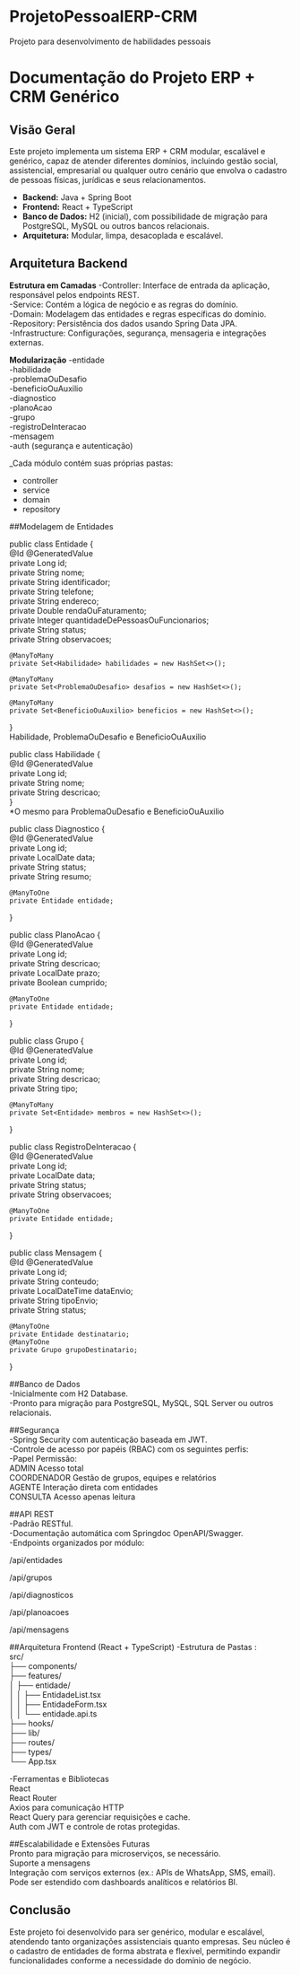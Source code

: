# ProjetoPessoalERP-CRM
Projeto para desenvolvimento de habilidades pessoais


# Documentação do Projeto ERP + CRM Genérico

## Visão Geral

Este projeto implementa um sistema ERP + CRM modular, escalável e genérico, capaz de atender diferentes domínios, incluindo gestão social, assistencial, empresarial ou qualquer outro cenário que envolva o cadastro de pessoas físicas, jurídicas e seus relacionamentos.

- **Backend:** Java + Spring Boot
- **Frontend:** React + TypeScript
- **Banco de Dados:** H2 (inicial), com possibilidade de migração para PostgreSQL, MySQL ou outros bancos relacionais.
- **Arquitetura:** Modular, limpa, desacoplada e escalável.

## Arquitetura Backend
**Estrutura em Camadas**
-Controller: Interface de entrada da aplicação, responsável pelos endpoints REST.    
-Service: Contém a lógica de negócio e as regras do domínio.    
-Domain: Modelagem das entidades e regras específicas do domínio.    
-Repository: Persistência dos dados usando Spring Data JPA.    
-Infrastructure: Configurações, segurança, mensageria e integrações externas.    

**Modularização**
-entidade   
-habilidade    
-problemaOuDesafio   
-beneficioOuAuxilio   
-diagnostico   
-planoAcao   
-grupo   
-registroDeInteracao    
-mensagem   
-auth (segurança e autenticação)   
    
_Cada módulo contém suas próprias pastas:   
- controller   
- service      
- domain    
- repository   

##Modelagem de Entidades

public class Entidade {  
    @Id @GeneratedValue  
    private Long id;  
    private String nome;  
    private String identificador;  
    private String telefone;  
    private String endereco;  
    private Double rendaOuFaturamento;  
    private Integer quantidadeDePessoasOuFuncionarios;   
    private String status;  
    private String observacoes;  
  
    @ManyToMany  
    private Set<Habilidade> habilidades = new HashSet<>();   
  
    @ManyToMany  
    private Set<ProblemaOuDesafio> desafios = new HashSet<>();   
  
    @ManyToMany   
    private Set<BeneficioOuAuxilio> beneficios = new HashSet<>();   
}   
Habilidade, ProblemaOuDesafio e BeneficioOuAuxilio  
   
public class Habilidade {    
    @Id @GeneratedValue   
    private Long id;   
    private String nome;   
    private String descricao;   
}   
*O mesmo para ProblemaOuDesafio e BeneficioOuAuxilio    
    
public class Diagnostico {    
    @Id @GeneratedValue    
    private Long id;    
    private LocalDate data;    
    private String status;   
    private String resumo;   
   
    @ManyToOne    
    private Entidade entidade;    
}   
    
     
public class PlanoAcao {   
    @Id @GeneratedValue   
    private Long id;   
    private String descricao;   
    private LocalDate prazo;   
    private Boolean cumprido;   
   
    @ManyToOne    
    private Entidade entidade;    
}    
   
public class Grupo {    
    @Id @GeneratedValue    
    private Long id;    
    private String nome;   
    private String descricao;   
    private String tipo;   
   
    @ManyToMany    
    private Set<Entidade> membros = new HashSet<>();    
}    
    
public class RegistroDeInteracao {     
    @Id @GeneratedValue    
    private Long id;     
    private LocalDate data;     
    private String status;    
    private String observacoes;    
    
    @ManyToOne    
    private Entidade entidade;     
}    
    
public class Mensagem {    
    @Id @GeneratedValue    
    private Long id;    
    private String conteudo;    
    private LocalDateTime dataEnvio;    
    private String tipoEnvio;    
    private String status;    
    
    @ManyToOne    
    private Entidade destinatario;     
    @ManyToOne    
    private Grupo grupoDestinatario;   
}    
    
##Banco de Dados    
-Inicialmente com H2 Database.    
-Pronto para migração para PostgreSQL, MySQL, SQL Server ou outros relacionais.    
   
##Segurança   
-Spring Security com autenticação baseada em JWT.    
-Controle de acesso por papéis (RBAC) com os seguintes perfis:    
-Papel	Permissão:     
  ADMIN	Acesso total    
  COORDENADOR	Gestão de grupos, equipes e relatórios     
  AGENTE	Interação direta com entidades    
  CONSULTA	Acesso apenas leitura   
    
##API REST   
-Padrão RESTful.    
-Documentação automática com Springdoc OpenAPI/Swagger.    
-Endpoints organizados por módulo:    

  /api/entidades   

  /api/grupos   

  /api/diagnosticos   

  /api/planoacoes   

  /api/mensagens   


##Arquitetura Frontend (React + TypeScript)
-Estrutura de Pastas :    
src/    
├── components/          
├── features/             
│   ├── entidade/     
│   │   ├── EntidadeList.tsx     
│   │   ├── EntidadeForm.tsx     
│   │   └── entidade.api.ts    
├── hooks/                 
├── lib/                   
├── routes/               
├── types/                
└── App.tsx    

-Ferramentas e Bibliotecas      
React   
React Router    
Axios para comunicação HTTP    
React Query para gerenciar requisições e cache.    
Auth com JWT e controle de rotas protegidas.   

##Escalabilidade e Extensões Futuras   
Pronto para migração para microserviços, se necessário.   
Suporte a mensagens     
Integração com serviços externos (ex.: APIs de WhatsApp, SMS, email).    
Pode ser estendido com dashboards analíticos e relatórios BI.   

## Conclusão  

Este projeto foi desenvolvido para ser genérico, modular e escalável, atendendo tanto organizações assistenciais quanto empresas. Seu núcleo é o cadastro de entidades de forma abstrata e flexível, permitindo expandir funcionalidades conforme a necessidade do domínio de negócio.

